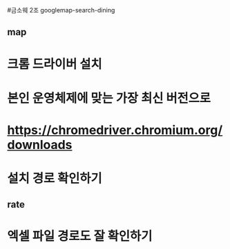 #금소웨 2조 googlemap-search-dining
## map
# 크롬 드라이버 설치
# 본인 운영체제에 맞는 가장 최신 버전으로
# https://chromedriver.chromium.org/downloads
# 설치 경로 확인하기
## rate
# 엑셀 파일 경로도 잘 확인하기

